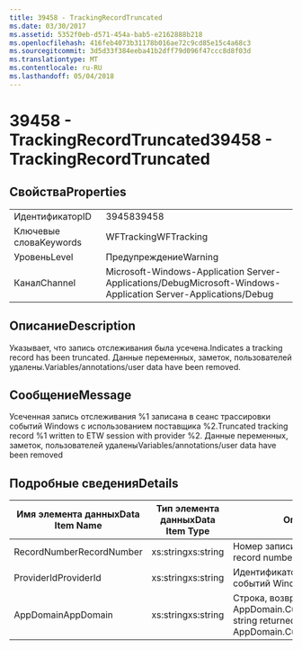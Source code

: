 ```yaml
---
title: 39458 - TrackingRecordTruncated
ms.date: 03/30/2017
ms.assetid: 5352f0eb-d571-454a-bab5-e2162888b218
ms.openlocfilehash: 416feb4073b31178b016ae72c9cd85e15c4a68c3
ms.sourcegitcommit: 3d5d33f384eeba41b2dff79d096f47ccc8d8f03d
ms.translationtype: MT
ms.contentlocale: ru-RU
ms.lasthandoff: 05/04/2018
---
```

# <a name="39458---trackingrecordtruncated"></a><span data-ttu-id="abddf-102">39458 - TrackingRecordTruncated</span><span class="sxs-lookup"><span data-stu-id="abddf-102">39458 - TrackingRecordTruncated</span></span>
## <a name="properties"></a><span data-ttu-id="abddf-103">Свойства</span><span class="sxs-lookup"><span data-stu-id="abddf-103">Properties</span></span>  
  
|||  
|-|-|  
|<span data-ttu-id="abddf-104">Идентификатор</span><span class="sxs-lookup"><span data-stu-id="abddf-104">ID</span></span>|<span data-ttu-id="abddf-105">39458</span><span class="sxs-lookup"><span data-stu-id="abddf-105">39458</span></span>|  
|<span data-ttu-id="abddf-106">Ключевые слова</span><span class="sxs-lookup"><span data-stu-id="abddf-106">Keywords</span></span>|<span data-ttu-id="abddf-107">WFTracking</span><span class="sxs-lookup"><span data-stu-id="abddf-107">WFTracking</span></span>|  
|<span data-ttu-id="abddf-108">Уровень</span><span class="sxs-lookup"><span data-stu-id="abddf-108">Level</span></span>|<span data-ttu-id="abddf-109">Предупреждение</span><span class="sxs-lookup"><span data-stu-id="abddf-109">Warning</span></span>|  
|<span data-ttu-id="abddf-110">Канал</span><span class="sxs-lookup"><span data-stu-id="abddf-110">Channel</span></span>|<span data-ttu-id="abddf-111">Microsoft-Windows-Application Server-Applications/Debug</span><span class="sxs-lookup"><span data-stu-id="abddf-111">Microsoft-Windows-Application Server-Applications/Debug</span></span>|  
  
## <a name="description"></a><span data-ttu-id="abddf-112">Описание</span><span class="sxs-lookup"><span data-stu-id="abddf-112">Description</span></span>  
 <span data-ttu-id="abddf-113">Указывает, что запись отслеживания была усечена.</span><span class="sxs-lookup"><span data-stu-id="abddf-113">Indicates a tracking record has been truncated.</span></span> <span data-ttu-id="abddf-114">Данные переменных, заметок, пользователей удалены.</span><span class="sxs-lookup"><span data-stu-id="abddf-114">Variables/annotations/user data have been removed.</span></span>  
  
## <a name="message"></a><span data-ttu-id="abddf-115">Сообщение</span><span class="sxs-lookup"><span data-stu-id="abddf-115">Message</span></span>  
 <span data-ttu-id="abddf-116">Усеченная запись отслеживания %1 записана в сеанс трассировки событий Windows с использованием поставщика %2.</span><span class="sxs-lookup"><span data-stu-id="abddf-116">Truncated tracking record %1 written to ETW session with provider %2.</span></span> <span data-ttu-id="abddf-117">Данные переменных, заметок, пользователей удалены</span><span class="sxs-lookup"><span data-stu-id="abddf-117">Variables/annotations/user data have been removed</span></span>  
  
## <a name="details"></a><span data-ttu-id="abddf-118">Подробные сведения</span><span class="sxs-lookup"><span data-stu-id="abddf-118">Details</span></span>  
  
|<span data-ttu-id="abddf-119">Имя элемента данных</span><span class="sxs-lookup"><span data-stu-id="abddf-119">Data Item Name</span></span>|<span data-ttu-id="abddf-120">Тип элемента данных</span><span class="sxs-lookup"><span data-stu-id="abddf-120">Data Item Type</span></span>|<span data-ttu-id="abddf-121">Описание</span><span class="sxs-lookup"><span data-stu-id="abddf-121">Description</span></span>|  
|--------------------|--------------------|-----------------|  
|<span data-ttu-id="abddf-122">RecordNumber</span><span class="sxs-lookup"><span data-stu-id="abddf-122">RecordNumber</span></span>|<span data-ttu-id="abddf-123">xs:string</span><span class="sxs-lookup"><span data-stu-id="abddf-123">xs:string</span></span>|<span data-ttu-id="abddf-124">Номер записи отслеживания.</span><span class="sxs-lookup"><span data-stu-id="abddf-124">The tracking record number.</span></span>|  
|<span data-ttu-id="abddf-125">ProviderId</span><span class="sxs-lookup"><span data-stu-id="abddf-125">ProviderId</span></span>|<span data-ttu-id="abddf-126">xs:string</span><span class="sxs-lookup"><span data-stu-id="abddf-126">xs:string</span></span>|<span data-ttu-id="abddf-127">Идентификатор поставщика трассировки событий Windows.</span><span class="sxs-lookup"><span data-stu-id="abddf-127">The ETW provider id.</span></span>|  
|<span data-ttu-id="abddf-128">AppDomain</span><span class="sxs-lookup"><span data-stu-id="abddf-128">AppDomain</span></span>|<span data-ttu-id="abddf-129">xs:string</span><span class="sxs-lookup"><span data-stu-id="abddf-129">xs:string</span></span>|<span data-ttu-id="abddf-130">Строка, возвращаемая AppDomain.CurrentDomain.FriendlyName.</span><span class="sxs-lookup"><span data-stu-id="abddf-130">The string returned by AppDomain.CurrentDomain.FriendlyName.</span></span>|
